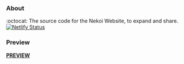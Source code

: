 ### About
:octocat: The source code for the Nekoi Website, to expand and share.
[![Netlify Status](https://api.netlify.com/api/v1/badges/a2afd5da-c23f-4507-a7e0-d936a49956b7/deploy-status)](https://app.netlify.com/sites/nekoi/deploys)

### Preview 
[**PREVIEW**](https://www.nekoi.eu.org)


